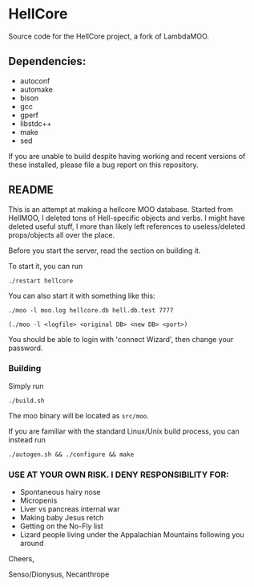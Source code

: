 # HellCore
Source code for the HellCore project, a fork of LambdaMOO.

## Dependencies:

* autoconf
* automake
* bison
* gcc
* gperf
* libstdc++
* make
* sed

If you are unable to build despite having working and recent versions of these
installed, please file a bug report on this repository.

## README

This is an attempt at making a hellcore MOO database. Started from HellMOO, I
deleted tons of Hell-specific objects and verbs. I might have deleted useful
stuff, I more than likely left references to useless/deleted props/objects all
over the place.

Before you start the server, read the section on building it.

To start it, you can run
```shell
./restart hellcore
```

You can also start it with something like this:
```shell
./moo -l moo.log hellcore.db hell.db.test 7777
```

```
(./moo -l <logfile> <original DB> <new DB> <port>)
```

You should be able to login with 'connect Wizard', then change your password.

### Building

Simply run
```shell
./build.sh
```

The moo binary will be located as `src/moo`.

If you are familiar with the standard Linux/Unix build process, you can instead
run
```shell
./autogen.sh && ./configure && make
```

### USE AT YOUR OWN RISK. I DENY RESPONSIBILITY FOR:
* Spontaneous hairy nose
* Micropenis
* Liver vs pancreas internal war
* Making baby Jesus retch
* Getting on the No-Fly list
* Lizard people living under the Appalachian Mountains following you around

Cheers,

Senso/Dionysus, Necanthrope
